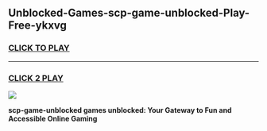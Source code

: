 
## Unblocked-Games-scp-game-unblocked-Play-Free-ykxvg
<h3>
<a href="https://premium76.site?title=scp-game-unblocked&ref=17A">CLICK TO PLAY</a></h3>
<hr>

<h3>
<a href="https://premium76.site?title=scp-game-unblocked&ref=17A">CLICK 2 PLAY</a>
  
</h3>

<a href="https://premium76.site?title=scp-game-unblocked&ref=17A"><img src="https://clearcache.store/games.png"></a>


**scp-game-unblocked games unblocked: Your Gateway to Fun and Accessible Online Gaming**
